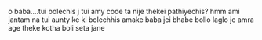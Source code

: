 o baba....tui bolechis j tui amy code ta nije thekei pathiyechis?
hmm
ami jantam na tui aunty ke ki bolechhis amake baba jei bhabe bollo laglo je amra age theke kotha boli seta jane
